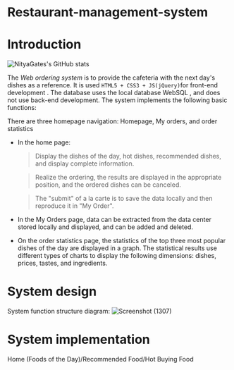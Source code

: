 # Restaurant-management-system
# Introduction
![NityaGates's GitHub stats](https://github-readme-stats.vercel.app/api?username=NityaGates&show_icons=true&theme=radical)

The *Web ordering system* is to provide the cafeteria with the next day's dishes as a reference. It is used ```HTML5 + CSS3 + JS(jQuery)```for front-end development . The database uses the local database WebSQL , and does not use back-end development. The system implements the following basic functions:<br />

There are three homepage navigation: Homepage, My orders, and order statistics<br />

- In the home page:<br />
  >  Display the dishes of the day, hot dishes, recommended dishes, and display complete information.
  
  >  Realize the ordering, the results are displayed in the appropriate position, and the ordered dishes can be canceled.
  
  >  The "submit" of a la carte is to save the data locally and then reproduce it in "My Order".
- In the My Orders page, data can be extracted from the data center stored locally and displayed, and can be added and deleted.<br />
- On the order statistics page, the statistics of the top three most popular dishes of the day are displayed in a graph. The statistical results use different types of charts to display the following dimensions: dishes, prices, tastes, and ingredients.<br />
# System design
System function structure diagram:
![Screenshot (1307)](https://user-images.githubusercontent.com/66365903/156884819-df16d79c-1b0d-4982-93c1-220807066fb2.png)
# System implementation
Home (Foods of the Day)/Recommended Food/Hot Buying Food
